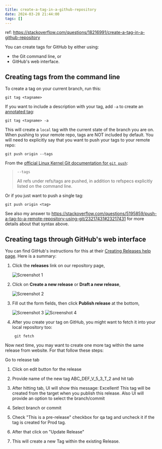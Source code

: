 ```yaml
---
title: create-a-tag-in-a-github-repository
date: 2024-03-28 21:44:00
tags: []
---
```

ref: https://stackoverflow.com/questions/18216991/create-a-tag-in-a-github-repository

You can create tags for GitHub by either using:

* the Git command line, or
* GitHub's web interface.

## Creating tags from the command line

To create a tag on your current branch, run this:

    git tag <tagname>

If you want to include a description with your tag, add `-a` to create an [annotated tag][1]:

    git tag <tagname> -a

This will create a `local` tag with the current state of the branch you are on. When pushing to your remote repo, tags are NOT included by default. You will need to explicitly say that you want to push your tags to your remote repo:

    git push origin --tags

From the [official Linux Kernel Git documentation for `git push`](https://www.kernel.org/pub/software/scm/git/docs/git-push.html):

>     --tags
> All refs under refs/tags are pushed, in addition to refspecs explicitly listed on the command line.

Or if you just want to push a single tag:

    git push origin <tag>

See also my answer to https://stackoverflow.com/questions/5195859/push-a-tag-to-a-remote-repository-using-git/23217431#23217431 for more details about that syntax above.

## Creating tags through GitHub's web interface

You can find GitHub's instructions for this at their [Creating Releases help page](https://help.github.com/articles/creating-releases). Here is a summary:

1. Click the **releases** link on our repository page,
 
   ![Screenshot 1][2]

2. Click on **Create a new release** or **Draft a new release**,

   ![Screenshot 2][3]

3. Fill out the form fields, then click **Publish release** at the bottom,

   ![Screenshot 3][4]
   ![Screenshot 4][5]

4. After you create your tag on GitHub, you might want to fetch it into your local repository too:

        git fetch

Now next time, you may want to create one more tag within the same release from website. For that follow these steps:

Go to release tab

1. Click on edit button for the release

2. Provide name of the new tag ABC_DEF_V_5_3_T_2 and hit tab

3. After hitting tab, UI will show this message: Excellent! This tag will be created from the target when you publish this release. Also UI will provide an option to select the branch/commit

4. Select branch or commit

5. Check "This is a pre-release" checkbox for qa tag and uncheck it if the tag is created for Prod tag.

6. After that click on "Update Release"

7. This will create a new Tag within the existing Release.

  [1]: https://stackoverflow.com/questions/11514075/what-is-the-difference-between-an-annotated-and-unannotated-tag
  [2]: http://i.stack.imgur.com/uHyjG.png
  [3]: http://i.stack.imgur.com/MMAgk.png
  [4]: http://i.stack.imgur.com/KArgA.png
  [5]: http://i.stack.imgur.com/QzIbj.png

